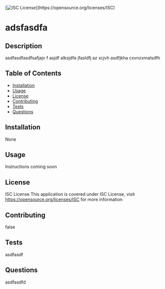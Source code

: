 
[![ISC License](https://img.shields.io/apm/l/atomic-design-ui.svg?)](https://opensource.org/licenses/ISC)
# adsfasdfa

## Description
asdfasdfasdfsafjajv f asjdf alksjdfa  jfasldfj az xcjvh asdfjkha cxvnzxmalsdfh 

## Table of Contents
* [Installation](#installation)
* [Usage](#usage)
* [License](#license)
* [Contributing](#contributing)
* [Tests](#tests)
* [Questions](#questions)

## Installation
None

## Usage
Instructions coming soon

## License
ISC License
This application is covered under ISC License, visit https://opensource.org/licenses/ISC for more information

## Contributing
false

## Tests
asdfasdf

## Questions
asdfasdfd